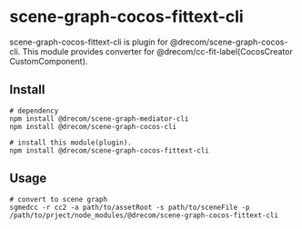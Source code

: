 # scene-graph-cocos-fittext-cli

scene-graph-cocos-fittext-cli is plugin for @drecom/scene-graph-cocos-cli.
This module provides converter for @drecom/cc-fit-label(CocosCreator CustomComponent).

## Install

```
# dependency
npm install @drecom/scene-graph-mediator-cli
npm install @drecom/scene-graph-cocos-cli

# install this module(plugin).
npm install @drecom/scene-graph-cocos-fittext-cli
```

## Usage

```
# convert to scene graph
sgmedcc -r cc2 -a path/to/assetRoot -s path/to/sceneFile -p /path/to/prject/node_modules/@drecom/scene-graph-cocos-fittext-cli
```
